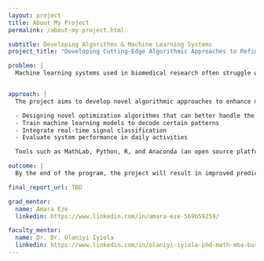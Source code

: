 ```yaml
---
layout: project
title: About My Project
permalink: /about-my-project.html

subtitle: Developing Algorithms & Machine Learning Systems
project_title: "Developing Cutting-Edge Algorithmic Approaches to Refine Machine Learning Systems for Complex Nonlinear Optimization in Biomedical Research"

problem: |
  Machine learning systems used in biomedical research often struggle with complex nonlinear optimization problems, which can hamper the accuracy, efficiency, and reliability of predictive models and data analysis. These challenges arise because biomedical data is typically noisy and nonlinear, making it difficult for standard machine learning algorithms to perform well without significant adaptation.


approach: |
  The project aims to develop novel algorithmic approaches to enhance machine learning systems. This will include:

  - Designing novel optimization algorithms that can better handle the nonlinearity of biomedical data.
  - Train machine learning models to decode certain patterns
  - Integrate real-time signal classification
  - Evaluate system performance in daily activities

  Tools such as MathLab, Python, R, and Anaconda (an open source platform that includes over 200 packages tailored for data science will be used in the project.

outcome: |
  By the end of the program, the project will result in improved prediction ability of machine learning systems and more efficient training of these systems

final_report_url: TBD

grad_mentor:
  name: Amara Eze
  linkedin: https://www.linkedin.com/in/amara-eze-569b59259/

faculty_mentor:
  name: Dr. Dr. Olaniyi Iyiola
  linkedin: https://www.linkedin.com/in/olaniyi-iyiola-phd-math-mba-business-analytics-89073455/
---
```

